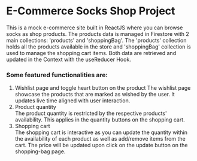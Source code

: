 # E-Commerce Socks Shop Project

This is a mock e-commerce site built in ReactJS where you can browse socks as shop products. The products data is managed in Firestore with 2 main collections: 'products' and 'shoppingBag'. The 'products' collection holds all the products available in the store and 'shoppingBag' collection is used to manage the shopping cart items. Both data are retrieved and updated in the Context with the useReducer Hook.

### Some featured functionalities are:

1. Wishlist page and toggle heart button on the product
   The wishlist page showcase the products that are marked as wished by the user. It updates live time aligned with user interaction.
2. Product quantity  
   The product quantity is restricted by the respective products' availability. This applies in the quantity buttons on the shopping cart.
3. Shopping cart  
   The shopping cart is interactive as you can update the quantity within the availability of each product as well as add/remove items from the cart. The price will be updated upon click on the update button on the shopping-bag page.
